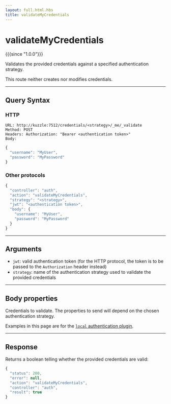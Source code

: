 ```yaml
---
layout: full.html.hbs
title: validateMyCredentials
---
```


# validateMyCredentials

{{{since "1.0.0"}}}

Validates the provided credentials against a specified authentication strategy. 

This route neither creates nor modifies credentials. 

---

## Query Syntax

### HTTP

```http
URL: http://kuzzle:7512/credentials/<strategy>/_me/_validate
Method: POST  
Headers: Authorization: "Bearer <authentication token>"  
Body:
```

```js
{
  "username": "MyUser",
  "password": "MyPassword"
}
```

### Other protocols

```js
{
  "controller": "auth",
  "action": "validateMyCredentials",
  "strategy": "<strategy>",
  "jwt": "<authentication token>",
  "body": {
    "username": "MyUser",
    "password": "MyPassword"
  }
}
```

---

## Arguments

* `jwt`: valid authentication token (for the HTTP protocol, the token is to be passed to the `Authorization` header instead)
* `strategy`: name of the authentication strategy used to validate the provided credentials

---

## Body properties

Credentials to validate. The properties to send will depend on the chosen authentication strategy.

Examples in this page are for the [`local` authentication plugin](https://github.com/kuzzleio/kuzzle-plugin-auth-passport-local).

---

## Response

Returns a boolean telling whether the provided credentials are valid:

```js
{
  "status": 200,
  "error": null,
  "action": "validateMyCredentials",
  "controller": "auth",
  "result": true
}
```
